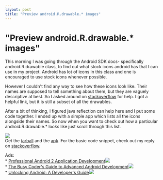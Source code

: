 ```yaml
---
layout: post
title: "Preview android.R.drawable.* images"
---
```

"Preview android.R.drawable.* images"
===
This morning I was going through the Android SDK docs- specifically android.R.drawable class, to find out what stock icons android has that I can use in my project. Android has lot of icons in this class and one is encouraged to use stock icons whenever possible.  
  
However I couldn't find any way to see how these icons look like. Their names are supposed to tell something about them, but they are vaguely descriptive at best. So I asked around on [stackoverflow][0] for help. I got a helpful link, but it is still a subset of all the drawables.  
  
After a bit of thinking, I figured java reflection can help here and I put some code together. I ended up with a simple app which lists all the icons alongside their names. So now when you want to check out how a particular android.R.drawable.\* looks like just scroll through this list.  
  

[![](http://lh6.ggpht.com/_W6UcJjyXr24/SyeSoT9NwgI/AAAAAAAADgs/26gpn1tIocg/screenshot2.png)][1]  
Get the [tarball][2] and the [apk][3]. For the basic code snippet, check out my reply on [stackoverflow][0].  
  
Ads:  
\* [Professional Android 2 Application Development][4]![](http://www.assoc-amazon.com/e/ir?t=myfreq-20&l=btl&camp=213689&creative=392969&o=1&a=0470565527)  
\* [The Busy Coder's Guide to Advanced Android Development][5]![](http://www.assoc-amazon.com/e/ir?t=myfreq-20&l=btl&camp=213689&creative=392969&o=1&a=0981678017)  
\* [Unlocking Android: A Developer's Guide][6]![](http://www.assoc-amazon.com/e/ir?t=myfreq-20&l=btl&camp=213689&creative=392969&o=1&a=1933988673)

[0]: http://stackoverflow.com/questions/1905128/how-to-preview-r-drawable-images
[1]: http://lh6.ggpht.com/_W6UcJjyXr24/SyeSoT9NwgI/AAAAAAAADgs/26gpn1tIocg/screenshot2.png
[2]: http://www.altcanvas.com/downloads/drawablepreview.tar.gz
[3]: http://www.altcanvas.com/downloads/apks/drawablepreview.apk
[4]: http://www.amazon.com/Professional-Android-2-Application-Development/dp/0470565527?ie=UTF8&tag=myfreq-20&link_code=btl&camp=213689&creative=392969
[5]: http://www.amazon.com/Coders-Guide-Advanced-Android-Development/dp/0981678017?ie=UTF8&tag=myfreq-20&link_code=btl&camp=213689&creative=392969
[6]: http://www.amazon.com/Unlocking-Android-Developers-Frank-Ableson/dp/1933988673?ie=UTF8&tag=myfreq-20&link_code=btl&camp=213689&creative=392969
